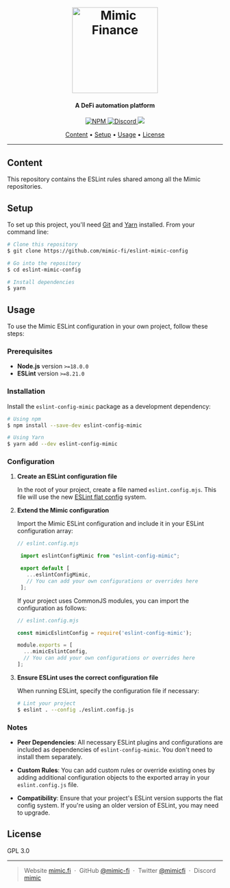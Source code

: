 <h1 align="center">
  <a href="https://mimic.fi"><img src="https://www.mimic.fi/logo.png" alt="Mimic Finance" width="200"></a> 
</h1>

<h4 align="center">A DeFi automation platform</h4>

<p align="center">
  <a href="https://badge.fury.io/js/eslint-config-mimic">
    <img src="https://badge.fury.io/js/eslint-config-mimic.svg" alt="NPM">
  </a>
  <a href="https://discord.mimic.fi">
    <img src="https://img.shields.io/discord/747115528198332456" alt="Discord">
  </a>
  <a href="./LICENSE">
    <img src="https://img.shields.io/badge/license-GPL_3.0-green">
  </a>
</p>

<p align="center">
  <a href="#content">Content</a> •
  <a href="#setup">Setup</a> •
  <a href="#usage">Usage</a> •
  <a href="#license">License</a>
</p>

---

## Content

This repository contains the ESLint rules shared among all the Mimic repositories.

## Setup

To set up this project, you'll need [Git](https://git-scm.com) and [Yarn](https://classic.yarnpkg.com) installed. From your command line:

```bash
# Clone this repository
$ git clone https://github.com/mimic-fi/eslint-mimic-config

# Go into the repository
$ cd eslint-mimic-config

# Install dependencies
$ yarn
```

## Usage

To use the Mimic ESLint configuration in your own project, follow these steps:

### Prerequisites

- **Node.js** version `>=18.0.0`
- **ESLint** version `>=8.21.0`

### Installation

Install the `eslint-config-mimic` package as a development dependency:

```bash
# Using npm
$ npm install --save-dev eslint-config-mimic

# Using Yarn
$ yarn add --dev eslint-config-mimic
```

### Configuration

1. **Create an ESLint configuration file**

   In the root of your project, create a file named `eslint.config.mjs`. This file will use the new [ESLint flat config](https://eslint.org/docs/latest/use/configure/configuration-files-new) system.

2. **Extend the Mimic configuration**

   Import the Mimic ESLint configuration and include it in your ESLint configuration array:

   ```javascript
   // eslint.config.mjs

    import eslintConfigMimic from "eslint-config-mimic";

    export default [
      ...eslintConfigMimic,
      // You can add your own configurations or overrides here
    ];
   ```

   If your project uses CommonJS modules, you can import the configuration as follows:

   ```javascript
   // eslint.config.mjs

   const mimicEslintConfig = require('eslint-config-mimic');

   module.exports = [
     ...mimicEslintConfig,
     // You can add your own configurations or overrides here
   ];
   ```

3. **Ensure ESLint uses the correct configuration file**

   When running ESLint, specify the configuration file if necessary:

   ```bash
   # Lint your project
   $ eslint . --config ./eslint.config.js
   ```

### Notes

- **Peer Dependencies**: All necessary ESLint plugins and configurations are included as dependencies of `eslint-config-mimic`. You don't need to install them separately.

- **Custom Rules**: You can add custom rules or override existing ones by adding additional configuration objects to the exported array in your `eslint.config.js` file.

- **Compatibility**: Ensure that your project's ESLint version supports the flat config system. If you're using an older version of ESLint, you may need to upgrade.

## License

GPL 3.0

---

> Website [mimic.fi](https://mimic.fi) &nbsp;&middot;&nbsp;
> GitHub [@mimic-fi](https://github.com/mimic-fi) &nbsp;&middot;&nbsp;
> Twitter [@mimicfi](https://twitter.com/mimicfi) &nbsp;&middot;&nbsp;
> Discord [mimic](https://discord.mimic.fi)
